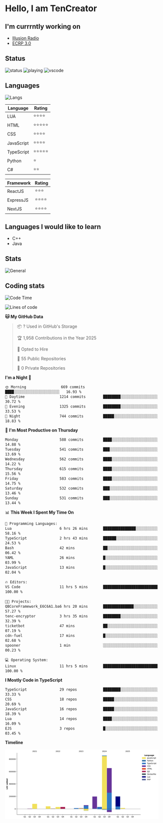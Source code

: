 # Hello, I am TenCreator

## I'm currrntly working on
- [Illusion Radio](https://illusionradio.co.uk/)
- [ECRP 3.0](http://github.com/Emerald-Coast-Roleplay/)

## Status
![status](https://api.statusbadges.me/badge/status/518334475038359555?simple=true&style=for-the-badge)
![playing](https://api.statusbadges.me/badge/playing/518334475038359555?style=for-the-badge)
![vscode](https://api.statusbadges.me/badge/vscode/518334475038359555?style=for-the-badge)

## Languages
![Langs](https://github-readme-stats.vercel.app/api/top-langs/?username=tencreator&layout=compact&theme=radical)


|Language|Rating|
|--------|------|
|LUA|⭐️⭐️⭐️⭐️|
|HTML|⭐️⭐️⭐️⭐️⭐️|
|CSS|⭐️⭐️⭐️⭐️|
|JavaScript|⭐️⭐️⭐️⭐️|
|TypeScript|⭐️⭐️⭐️⭐️⭐️|
|Python|⭐️|
|C#|⭐️⭐️ |

|Framework|Rating|
|--------|------|
|ReactJS|⭐️⭐️⭐|
|ExpressJS|⭐️⭐️⭐️⭐️|
|NextJS|⭐️⭐️⭐⭐️|

## Languages I would like to learn
- C++
- Java

## Stats
![General](https://github-readme-stats.vercel.app/api?username=tencreator&show_icons=true&theme=radical)

## Coding stats

<!--START_SECTION:waka-->
![Code Time](http://img.shields.io/badge/Code%20Time-523%20hrs%2040%20mins-blue)

![Lines of code](https://img.shields.io/badge/From%20Hello%20World%20I%27ve%20Written-2.2%20million%20lines%20of%20code-blue)

**🐱 My GitHub Data** 

> 📦 ? Used in GitHub's Storage 
 > 
> 🏆 1,958 Contributions in the Year 2025
 > 
> 💼 Opted to Hire
 > 
> 📜 55 Public Repositories 
 > 
> 🔑 0 Private Repositories 
 > 
**I'm a Night 🦉** 

```text
🌞 Morning                669 commits         ████░░░░░░░░░░░░░░░░░░░░░   16.93 % 
🌆 Daytime                1214 commits        ████████░░░░░░░░░░░░░░░░░   30.72 % 
🌃 Evening                1325 commits        ████████░░░░░░░░░░░░░░░░░   33.53 % 
🌙 Night                  744 commits         █████░░░░░░░░░░░░░░░░░░░░   18.83 % 
```
📅 **I'm Most Productive on Thursday** 

```text
Monday                   588 commits         ████░░░░░░░░░░░░░░░░░░░░░   14.88 % 
Tuesday                  541 commits         ███░░░░░░░░░░░░░░░░░░░░░░   13.69 % 
Wednesday                562 commits         ████░░░░░░░░░░░░░░░░░░░░░   14.22 % 
Thursday                 615 commits         ████░░░░░░░░░░░░░░░░░░░░░   15.56 % 
Friday                   583 commits         ████░░░░░░░░░░░░░░░░░░░░░   14.75 % 
Saturday                 532 commits         ███░░░░░░░░░░░░░░░░░░░░░░   13.46 % 
Sunday                   531 commits         ███░░░░░░░░░░░░░░░░░░░░░░   13.44 % 
```


📊 **This Week I Spent My Time On** 

```text
💬 Programming Languages: 
Lua                      6 hrs 26 mins       ███████████████░░░░░░░░░░   58.16 % 
TypeScript               2 hrs 43 mins       ██████░░░░░░░░░░░░░░░░░░░   24.53 % 
Bash                     42 mins             ██░░░░░░░░░░░░░░░░░░░░░░░   06.42 % 
YAML                     26 mins             █░░░░░░░░░░░░░░░░░░░░░░░░   03.99 % 
JavaScript               13 mins             █░░░░░░░░░░░░░░░░░░░░░░░░   02.04 % 

🔥 Editors: 
VS Code                  11 hrs 5 mins       █████████████████████████   100.00 % 

🐱‍💻 Projects: 
QBCoreFramework_E6C6A1.ba6 hrs 20 mins       ██████████████░░░░░░░░░░░   57.27 % 
tenc-encryptor           3 hrs 35 mins       ████████░░░░░░░░░░░░░░░░░   32.39 % 
ticketbot                47 mins             ██░░░░░░░░░░░░░░░░░░░░░░░   07.19 % 
cdn-fuel                 17 mins             █░░░░░░░░░░░░░░░░░░░░░░░░   02.68 % 
spooner                  1 min               ░░░░░░░░░░░░░░░░░░░░░░░░░   00.23 % 

💻 Operating System: 
Linux                    11 hrs 5 mins       █████████████████████████   100.00 % 
```

**I Mostly Code in TypeScript** 

```text
TypeScript               29 repos            ████████░░░░░░░░░░░░░░░░░   33.33 % 
CSS                      18 repos            █████░░░░░░░░░░░░░░░░░░░░   20.69 % 
JavaScript               16 repos            █████░░░░░░░░░░░░░░░░░░░░   18.39 % 
Lua                      14 repos            ████░░░░░░░░░░░░░░░░░░░░░   16.09 % 
EJS                      3 repos             █░░░░░░░░░░░░░░░░░░░░░░░░   03.45 % 
```



**Timeline**

![Lines of Code chart](https://raw.githubusercontent.com/tencreator/tencreator/main/assets/bar_graph.png)


<!--END_SECTION:waka-->
